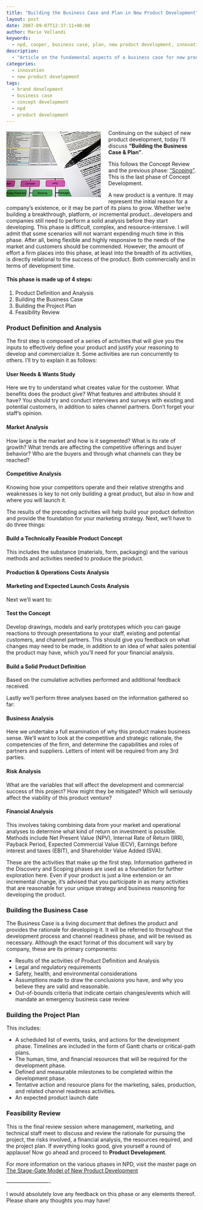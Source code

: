 ```yaml
---
title: "Building the Business Case and Plan in New Product Development"
layout: post
date: 2007-09-07T12:37:11+00:00
author: Mario Vellandi
keywords:
  - npd, cooper, business case, plan, new product development, innovation, brand development, financial, technical, market, timeline, value proposition, sense, research, profitable, stage gate, marketing
description:
  - "Article on the fundamental aspects of a business case for new product development. This represents the third stage in Cooper's Stage Gate Model of npd"
categories:
  - innovation
  - new product development
tags:
  - brand development
  - business case
  - concept development
  - npd
  - product development
---
```

<img class="alignleft" style="margin: 5px 20px 10px 0pt; float: left;" src="/images/2008/npd-businesscase.jpg" alt="paperwork photo" />Continuing on the subject of new product development, today I&#8217;ll discuss **&#8220;Building the Business Case & Plan&#8221;**.

This follows the Concept Review and the previous phase: [&#8220;Scoping&#8221;](../scoping/). This is the last phase of Concept Development.

A new product is a venture. It may represent the initial reason for a company&#8217;s existence, or it may be part of its plans to grow. Whether we&#8217;re building a breakthrough, platform, or incremental product&#8230;developers and companies still need to perform a solid analysis before they start developing. This phase is difficult, complex, and resource-intensive. I will admit that some scenarios will not warrant expending much time in this phase. After all, being flexible and highly responsive to the needs of the market and customers should be commended. However, the amount of effort a firm places into this phase, at least into the breadth of its activities, is directly relational to the success of the product. Both commercially and in terms of development time.

#### This phase is made up of 4 steps:

  1. Product Definition and Analysis
  2. Building the Business Case
  3. Building the Project Plan
  4. Feasibility Review

### Product Definition and Analysis

The first step is composed of a series of activities that will give you the inputs to effectively define your product and justify your reasoning to develop and commercialize it. Some activities are run concurrently to others. I&#8217;ll try to explain it as follows:

#### User Needs & Wants Study

Here we try to understand what creates value for the customer. What benefits does the product give? What features and attributes should it have? You should try and conduct interviews and surveys with existing and potential customers, in addition to sales channel partners. Don&#8217;t forget your staff&#8217;s opinion.

#### Market Analysis

How large is the market and how is it segmented? What is its rate of growth? What trends are affecting the competitive offerings and buyer behavior? Who are the buyers and through what channels can they be reached?

#### Competitive Analysis

Knowing how your competitors operate and their relative strengths and weaknesses is key to not only building a great product, but also in how and where you will launch it.

The results of the preceding activities will help build your product definition and provide the foundation for your marketing strategy. Next, we&#8217;ll have to do three things:

#### Build a Technically Feasible Product Concept

This includes the substance (materials, form, packaging) and the various methods and activities needed to produce the product.

#### Production & Operations Costs Analysis

#### Marketing and Expected Launch Costs Analysis

Next we&#8217;ll want to:

#### Test the Concept

Develop drawings, models and early prototypes which you can gauge reactions to through presentations to your staff, existing and potential customers, and channel partners. This should give you feedback on what changes may need to be made, in addition to an idea of what sales potential the product may have, which you&#8217;ll need for your financial analysis.

#### Build a Solid Product Definition

Based on the cumulative activities performed and additional feedback received.

Lastly we&#8217;ll perform three analyses based on the information gathered so far:

#### Business Analysis

Here we undertake a full examination of why this product makes business sense. We&#8217;ll want to look at the competitive and strategic rationale, the competencies of the firm, and determine the capabilities and roles of partners and suppliers. Letters of intent will be required from any 3rd parties.

#### Risk Analysis

What are the variables that will affect the development and commercial success of this project? How might they be mitigated? Which will seriously affect the viability of this product venture?

#### Financial Analysis

This involves taking combining data from your market and operational analyses to determine what kind of return on investment is possible. Methods include Net Present Value (NPV), Internal Rate of Return (IRR), Payback Period, Expected Commercial Value (ECV), Earnings before interest and taxes (EBIT), and Shareholder Value Added (SVA).

These are the activities that make up the first step. Information gathered in the Discovery and Scoping phases are used as a foundation for further exploration here. Even if your product is just a line extension or an incremental change, it&#8217;s advised that you participate in as many activities that are reasonable for your unique strategy and business reasoning for developing the product.

### Building the Business Case

The Business Case is a living document that defines the product and provides the rationale for developing it. It will be referred to throughout the development process and channel readiness phase, and will be revised as necessary. Although the exact format of this document will vary by company, these are its primary components:

  * Results of the activities of Product Definition and Analysis
  * Legal and regulatory requirements
  * Safety, health, and environmental considerations
  * Assumptions made to draw the conclusions you have, and why you believe they are valid and reasonable.
  * Out-of-bounds criteria that indicate certain changes/events which will mandate an emergency business case review

### Building the Project Plan

This includes:

  * A scheduled list of events, tasks, and actions for the development phase. Timelines are included in the form of Gantt charts or critical-path plans.
  * The human, time, and financial resources that will be required for the development phase.
  * Defined and measurable milestones to be completed within the development phase.
  * Tentative action and resource plans for the marketing, sales, production, and related channel readiness activities.
  * An expected product launch date

### Feasibility Review

This is the final review session where management, marketing, and technical staff meet to discuss and review the rationale for pursuing the project, the risks involved, a financial analysis, the resources required, and the project plan. If everything looks good, give yourself a round of applause! Now go ahead and proceed to __Product Development__.

For more information on the various phases in NPD, visit the master page on [The Stage-Gate Model of New Product Development](../the-stage-gate-model-of-product-development/ "stage gate model of new product development by robert g. cooper")

&#8212;&#8212;&#8212;&#8212;&#8212;&#8212;&#8212;&#8212;-

I would absolutely love any feedback on this phase or any elements thereof. Please share any thoughts you may have!
